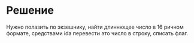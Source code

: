 # Решение

Нужно полазить по экзешнику, найти длиннющее число в 16 ричном формате, средствами ida перевести это число в строку, списать флаг.